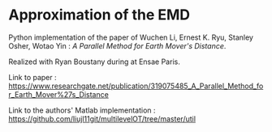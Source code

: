 # Approximation of the EMD
Python implementation of the paper of Wuchen Li, Ernest K. Ryu, Stanley Osher, Wotao Yin  : *A Parallel Method for Earth Mover's Distance*.

Realized with Ryan Boustany during at Ensae Paris.

Link to paper : https://www.researchgate.net/publication/319075485_A_Parallel_Method_for_Earth_Mover%27s_Distance

Link to the authors' Matlab implementation : https://github.com/liujl11git/multilevelOT/tree/master/util
